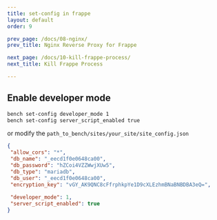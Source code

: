```yaml
---
title: set-config in frappe
layout: default
order: 9

prev_page: /docs/08-nginx/
prev_title: Nginx Reverse Proxy for Frappe

next_page: /docs/10-kill-frappe-process/
next_title: Kill Frappe Process

---
```


## Enable developer mode
```bash
bench set-config developer_mode 1
bench set-config server_script_enabled true
```

or modify the `path_to_bench/sites/your_site/site_config.json`

```json
{
 "allow_cors": "*",
 "db_name": "_eecd1f0e0648ca00",
 "db_password": "hZCoi4VZZWwjXUw5",
 "db_type": "mariadb",
 "db_user": "_eecd1f0e0648ca00", 
 "encryption_key": "vGY_AK9QNC8cFfrphkpYe1D9cXLEzhmBNaBNBDBA3eQ=",
  
 "developer_mode": 1,
 "server_script_enabled": true
}
```

